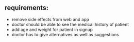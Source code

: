 ## requirements:
<!-- - user auth
- users can upload prescriptions
- data can be generated from uploaded photo
- data can be accessible by a medical professional
- medical professional can edit(validate) the data
- one-to-one consulting between patient and medical -->

- remove side effects from web and app
- doctor should be able to see the medical history of patient
- add age and weight for patient in signup
- doctor has to give alternatives as well as suggestions